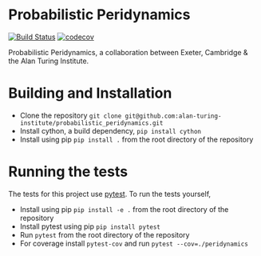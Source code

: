 # Probabilistic Peridynamics

[![Build Status](https://travis-ci.com/alan-turing-institute/Probabilistic-Peridynamics.svg?branch=master)](https://travis-ci.com/alan-turing-institute/Probabilistic-Peridynamics)
[![codecov](https://codecov.io/gh/alan-turing-institute/Probabilistic-Peridynamics/branch/master/graph/badge.svg)](https://codecov.io/gh/alan-turing-institute/Probabilistic-Peridynamics)

Probabilistic Peridynamics, a collaboration between Exeter, Cambridge &amp; the Alan Turing Institute.

# Building and Installation

- Clone the repository `git clone
  git@github.com:alan-turing-institute/probabilistic_peridynamics.git`
- Install cython, a build dependency, `pip install cython`
- Install using pip `pip install .` from the root directory of the repository

# Running the tests

The tests for this project use [pytest](https://pytest.org/en/latest/). To run
the tests yourself,

- Install using pip `pip install -e .` from the root directory of the repository
- Install pytest using pip `pip install pytest`
- Run `pytest` from the root directory of the repository
- For coverage install `pytest-cov` and run `pytest --cov=./peridynamics`
